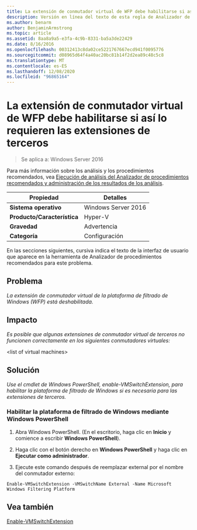 ```yaml
---
title: La extensión de conmutador virtual de WFP debe habilitarse si así lo requieren las extensiones de terceros
description: Versión en línea del texto de esta regla de Analizador de procedimientos recomendados.
ms.author: benarm
author: BenjaminArmstrong
ms.topic: article
ms.assetid: 8aa8a9a5-e3fa-4c9b-8331-ba5a3de22429
ms.date: 8/16/2016
ms.openlocfilehash: 00312413c8da02ce5221767667ecd941f0095776
ms.sourcegitcommit: d08965d64f4a40ac20bc81b14f2d2ea89c48c5c8
ms.translationtype: MT
ms.contentlocale: es-ES
ms.lasthandoff: 12/08/2020
ms.locfileid: "96865164"
---
```

# <a name="the-wfp-virtual-switch-extension-should-be-enabled-if-it-is-required-by-third-party-extensions"></a>La extensión de conmutador virtual de WFP debe habilitarse si así lo requieren las extensiones de terceros

>Se aplica a: Windows Server 2016

Para más información sobre los análisis y los procedimientos recomendados, vea [Ejecución de análisis del Analizador de procedimientos recomendados y administración de los resultados de los análisis](https://go.microsoft.com/fwlink/p/?LinkID=223177).

|Propiedad|Detalles|
|-|-|
|**Sistema operativo**|Windows Server 2016|
|**Producto/Característica**|Hyper-V|
|**Gravedad**|Advertencia|
|**Categoría**|Configuración|

En las secciones siguientes, cursiva indica el texto de la interfaz de usuario que aparece en la herramienta de Analizador de procedimientos recomendados para este problema.

## <a name="issue"></a>**Problema**
*La extensión de conmutador virtual de la plataforma de filtrado de Windows (WFP) está deshabilitada.*

## <a name="impact"></a>**Impacto**
*Es posible que algunas extensiones de conmutador virtual de terceros no funcionen correctamente en los siguientes conmutadores virtuales:*

\<list of virtual machines>

## <a name="resolution"></a>**Solución**
*Use el cmdlet de Windows PowerShell, enable-VMSwitchExtension, para habilitar la plataforma de filtrado de Windows si es necesaria para las extensiones de terceros.*

### <a name="enable-the-windows-filtering-platform-using-windows-powershell"></a>Habilitar la plataforma de filtrado de Windows mediante Windows PowerShell

1.  Abra Windows PowerShell. (En el escritorio, haga clic en **Inicio** y comience a escribir **Windows PowerShell**).

2.  Haga clic con el botón derecho en **Windows PowerShell** y haga clic en **Ejecutar como administrador**.

3.  Ejecute este comando después de reemplazar external por el nombre del conmutador externo:

```
Enable-VMSwitchExtension -VMSwitchName External -Name Microsoft Windows Filtering Platform
```

## <a name="see-also"></a>Vea también
[Enable-VMSwitchExtension](/powershell/module/hyper-v/enable-vmswitchextension)
